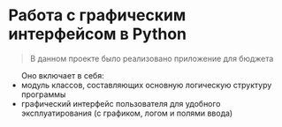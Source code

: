 <h1>Работа с графическим интерфейсом в Python</h1>
<blockquote>В данном проекте было реализовано приложение для бюджета</blockquote>
<ul>Оно включает в себя:
    <li>модуль классов, составляющих основную логическую структуру программы</li>
    <li>графический интерфейс пользователя для удобного эксплуатирования (с графиком, логом и полями ввода)</li>
</ul>